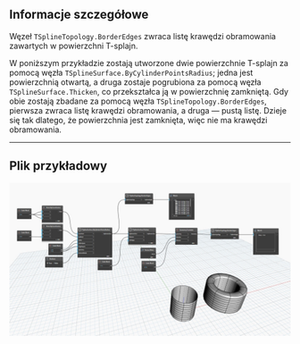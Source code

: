 ## Informacje szczegółowe
Węzeł `TSplineTopology.BorderEdges` zwraca listę krawędzi obramowania zawartych w powierzchni T-splajn.

W poniższym przykładzie zostają utworzone dwie powierzchnie T-splajn za pomocą węzła `TSplineSurface.ByCylinderPointsRadius`; jedna jest powierzchnią otwartą, a druga zostaje pogrubiona za pomocą węzła `TSplineSurface.Thicken`, co przekształca ją w powierzchnię zamkniętą. Gdy obie zostają zbadane za pomocą węzła `TSplineTopology.BorderEdges`, pierwsza zwraca listę krawędzi obramowania, a druga — pustą listę. Dzieje się tak dlatego, że powierzchnia jest zamknięta, więc nie ma krawędzi obramowania.
___
## Plik przykładowy

![TSplineTopology.BorderEdges](./Autodesk.DesignScript.Geometry.TSpline.TSplineTopology.BorderEdges_img.jpg)
